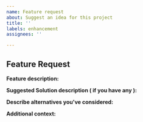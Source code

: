 ```yaml
---
name: Feature request
about: Suggest an idea for this project
title: ''
labels: enhancement
assignees: ''

---
```


## Feature Request

**Feature description:**
<!-- A clear and concise description of what the problem is. Ex. I'm having problems with [...] -->
<!-- Please try to link the issue id(s), if there is an issue about the problem. -->

**Suggested Solution description ( if you have any ):**
<!-- A clear and concise description of what you want to happen. -->

**Describe alternatives you've considered:**
<!-- A clear and concise description of any alternative solutions or features you've considered. -->

**Additional context:**
<!-- Add any other context or screenshots about the feature request here. -->
